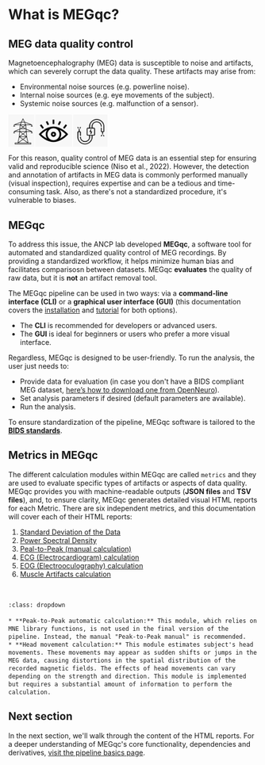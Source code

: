 # What is MEGqc?

## MEG data quality control
Magnetoencephalography (MEG) data is susceptible to  noise and artifacts, which can severely corrupt the data quality. These artifacts may arise from:
- Environmental noise sources (e.g. powerline noise).
- Internal noise sources (e.g. eye movements of the subject).
- Systemic noise sources (e.g. malfunction of a sensor).

<img src="../static/sources.png" alt="noise-sources" width="200px" align="center">

For this reason, quality control of MEG data is an essential step for ensuring valid and reproducible science (Niso et al., 2022). However, the detection and annotation of artifacts in MEG data is commonly performed manually (visual inspection), requires expertise and can be a tedious and time-consuming task. Also, as there's not a standardized procedure, it's vulnerable to biases.

## MEGqc
To address this issue, the ANCP lab developed **MEGqc**, a software tool for automated and standardized quality control of MEG recordings.  By providing a standardized workflow, it helps minimize human bias and facilitates comparisosn between datasets. MEGqc **evaluates** the quality of raw data, but it is **not** an artifact removal tool. 

The MEGqc pipeline can be used in two ways: via a **command-line interface (CLI)** or a **graphical user interface (GUI)** (this documentation covers the [installation](./installation) and [tutorial](./tutorial) for both options).
* The **CLI** is recommended for developers or advanced users.
* The **GUI** is ideal for beginners or users who prefer a more visual interface.

Regardless, MEGqc is designed to be user-friendly. To run the analysis, the user just needs to:
- Provide data for evaluation (in case you don't have a BIDS compliant MEG dataset, [here’s how to download one from OpenNeuro](../extra/openneuro)).
- Set analysis parameters if desired (default parameters are available).
- Run the analysis.

To ensure standardization of the pipeline, MEGqc software is tailored to the [**BIDS standards**](../extra/bids.md).

## Metrics in MEGqc
The different calculation modules within MEGqc are called `metrics` and they are used to evaluate specific types of artifacts or aspects of data quality. MEGqc provides you with machine-readable outputs (**JSON files** and **TSV files**), and, to ensure clarity, MEGqc generates detailed visual HTML reports for each Metric. There are six independent metrics, and this documentation will cover each of their HTML reports:

1. [Standard Deviation of the Data](../report/std.md)
2. [Power Spectral Density](../report/psd.md)
3. [Peal-to-Peak (manual calculation)](../report/ptp.md)
4. [ECG (Electrocardiogram) calculation](../report/ecg.md)
5. [EOG (Electrooculography) calculation](../report/eog.md)
6. [Muscle Artifacts calculation](../report/muscle.md)

<br>  




```{admonition} There are 2 other metrics within MEGqc
:class: dropdown

* **Peak-to-Peak automatic calculation:** This module, which relies on MNE library functions, is not used in the final version of the pipeline. Instead, the manual "Peak-to-Peak manual" is recommended.
* **Head movement calculation:** This module estimates subject's head movements. These movements may appear as sudden shifts or jumps in the MEG data, causing distortions in the spatial distribution of the recorded magnetic fields. The effects of head movements can vary depending on the strength and direction. This module is implemented but requires a substantial amount of information to perform the calculation.

``` 


## Next section
In the next section, we'll walk through the content of the HTML reports.
For a deeper understanding of MEGqc's core functionality, dependencies and derivatives, [visit the pipeline basics page](../extra/details.md).


        
